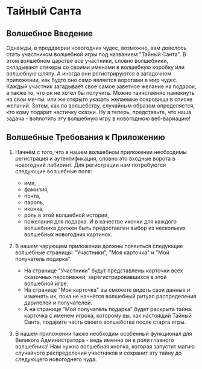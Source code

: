 # Тайный Санта

## Волшебное Введение

Однажды, в преддверии новогодних чудес, возможно, вам довелось стать участником волшебной игры под названием "Тайный Санта". В этом волшебном царстве все участники, словно волшебники, складывают стикеры со своими именами в волшебную коробку или волшебную шляпу. А иногда они регистрируются в загадочном приложении, как будто оно само является воротами в мир чудес. Каждый участник загадывает своё самое заветное желание на подарок, а также то, что он не хотел бы получить. Можно таинственно намекнуть на свои мечты, или же открыто указать желаемые сокровища в списке желаний. Затем, как по волшебству, случайным образом определяется, кто кому подарит частичку сказки. Ну а теперь, представьте, что наша задача - воплотить эту волшебную игру в новогоднюю веб-вариацию!

## Волшебные Требования к Приложению

1. Начнём с того, что в нашем волшебном приложении необходимы регистрация и аутентификация, словно это входные ворота в новогодний лабиринт. Для регистрации нам потребуются следующие волшебные поля: 
   - имя,
   - фамилия, 
   - почта, 
   - пароль, 
   - иконка,
   - роль в этой волшебной истории,
   - пожелания для подарка.
   И в качестве иконки для каждого волшебника должен быть предоставлен выбор из нескольких волшебных новогодних картинок.

2. В нашем чарующем приложении должны появиться следующие волшебные страницы: "Участники", "Моя карточка" и "Мой получатель подарка".
   - На странице "Участники" будут представлены карточки всех сказочных персонажей, зарегистрировавшихся в этой волшебной игре.
   - На странице "Моя карточка" вы сможете видеть свои данные и изменять их, пока не начнётся волшебный ритуал распределения дарителей и получателей.
   - А на странице "Мой получатель подарка" будет раскрыта тайна: карточка с именем игрока, которому вы, как настоящий Тайный Санта, подарите часть своего волшебства после старта игры.

3. В нашем приложении также необходим особенный функционал для Великого Администратора - ведь именно он в роли главного волшебника! Нам нужна волшебная кнопка, которая запустит магию случайного распределения участников и сохранит эту тайну до следующего новогоднего чуда.